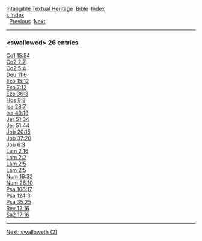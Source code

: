 [Intangible Textual Heritage](../../index)  [Bible](../index) 
[Index](index)   
[s Index](_s_)  
  [Previous](c11171)  [Next](c11173) 

------------------------------------------------------------------------

### &lt;swallowed&gt; 26 entries

[Co1 15:54](../kjv/co1015.htm#054)  
[Co2 2:7](../kjv/co2002.htm#007)  
[Co2 5:4](../kjv/co2005.htm#004)  
[Deu 11:6](../kjv/deu011.htm#006)  
[Exo 15:12](../kjv/exo015.htm#012)  
[Exo 7:12](../kjv/exo007.htm#012)  
[Eze 36:3](../kjv/eze036.htm#003)  
[Hos 8:8](../kjv/hos008.htm#008)  
[Isa 28:7](../kjv/isa028.htm#007)  
[Isa 49:19](../kjv/isa049.htm#019)  
[Jer 51:34](../kjv/jer051.htm#034)  
[Jer 51:44](../kjv/jer051.htm#044)  
[Job 20:15](../kjv/job020.htm#015)  
[Job 37:20](../kjv/job037.htm#020)  
[Job 6:3](../kjv/job006.htm#003)  
[Lam 2:16](../kjv/lam002.htm#016)  
[Lam 2:2](../kjv/lam002.htm#002)  
[Lam 2:5](../kjv/lam002.htm#005)  
[Lam 2:5](../kjv/lam002.htm#005)  
[Num 16:32](../kjv/num016.htm#032)  
[Num 26:10](../kjv/num026.htm#010)  
[Psa 106:17](../kjv/psa106.htm#017)  
[Psa 124:3](../kjv/psa124.htm#003)  
[Psa 35:25](../kjv/psa035.htm#025)  
[Rev 12:16](../kjv/rev012.htm#016)  
[Sa2 17:16](../kjv/sa2017.htm#016)  

------------------------------------------------------------------------

[Next: swalloweth (2)](c11173)
